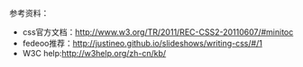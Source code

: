 参考资料：

* css官方文档：<http://www.w3.org/TR/2011/REC-CSS2-20110607/#minitoc>
* fedeoo推荐：<http://justineo.github.io/slideshows/writing-css/#/1>
* W3C  help:<http://w3help.org/zh-cn/kb/>